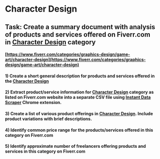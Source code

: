 # Character Design
## Task: Create a summary document with analysis of products and services offered on Fiverr.com in [Character Design](https://www.fiverr.com/categories/graphics-design/game-art/character-design) category
#### [https://www.fiverr.com/categories/graphics-design/game-art/character-design](https://www.fiverr.com/categories/graphics-design/game-art/character-design)
#### 1) Create a short general description for products and services offered in the [Character Design](https://www.fiverr.com/categories/graphics-design/game-art/character-design)
#### 2) Extract product/service information for [Character Design](https://www.fiverr.com/categories/graphics-design/game-art/character-design) category as listed on Fiverr.com website into a separate CSV file using [Instant Data Scraper](https://chrome.google.com/webstore/detail/instant-data-scraper/ofaokhiedipichpaobibbnahnkdoiiah) Chrome extension.
#### 3) Create a list of various product offerings in [Character Design](https://www.fiverr.com/categories/graphics-design/game-art/character-design). Include product variations with brief descriptions.
#### 4) Identify common price range for the products/services offered in this category on Fiverr.com
#### 5) Identify approximate number of freelancers offering products and services in this category on Fiverr.com
